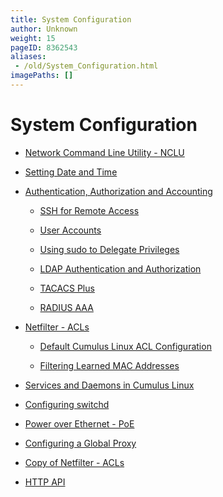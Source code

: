 ```yaml
---
title: System Configuration
author: Unknown
weight: 15
pageID: 8362543
aliases:
 - /old/System_Configuration.html
imagePaths: []
---
```

# System Configuration

  - [Network Command Line Utility -
    NCLU](/old/Network_Command_Line_Utility_-_NCLU.html)

  - [Setting Date and Time](/old/Setting_Date_and_Time.html)

  - [Authentication, Authorization and
    Accounting](/old/Authentication,_Authorization_and_Accounting.html)
    
      - [SSH for Remote Access](/old/SSH_for_Remote_Access.html)
    
      - [User Accounts](/old/User_Accounts.html)
    
      - [Using sudo to Delegate
        Privileges](/old/Using_sudo_to_Delegate_Privileges.html)
    
      - [LDAP Authentication and
        Authorization](/old/LDAP_Authentication_and_Authorization.html)
    
      - [TACACS Plus](/old/TACACS_Plus.html)
    
      - [RADIUS AAA](/old/RADIUS_AAA.html)

  - [Netfilter - ACLs](/old/Netfilter_-_ACLs.html)
    
      - [Default Cumulus Linux ACL
        Configuration](/old/Default_Cumulus_Linux_ACL_Configuration.html)
    
      - [Filtering Learned MAC
        Addresses](/old/Filtering_Learned_MAC_Addresses.html)

  - [Services and Daemons in Cumulus
    Linux](/old/Services_and_Daemons_in_Cumulus_Linux.html)

  - [Configuring switchd](/old/Configuring_switchd.html)

  - [Power over Ethernet - PoE](/old/Power_over_Ethernet_-_PoE.html)

  - [Configuring a Global Proxy](/old/Configuring_a_Global_Proxy.html)

  - [Copy of Netfilter - ACLs](/old/Copy_of_Netfilter_-_ACLs.html)

  - [HTTP API](/old/HTTP_API.html)
